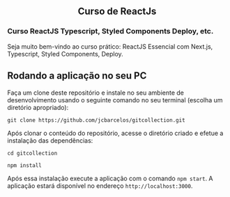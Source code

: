 <h2 align="center">
Curso de ReactJs
</h2>

### Curso ReactJS Typescript, Styled Components Deploy, etc.

Seja muito bem-vindo ao curso prático: ReactJS Essencial com Next.js, Typescript, Styled Components, Deploy.

## Rodando a aplicação no seu PC

Faça um clone deste repositório e instale no seu ambiente de desenvolvimento usando o seguinte comando no seu terminal (escolha um diretório apropriado):

```shell
git clone https://github.com/jcbarcelos/gitcollection.git
```

Após clonar o conteúdo do repositório, acesse o diretório criado e efetue a instalação das dependências:

```shell
cd gitcollection

npm install
```

Após essa instalação execute a aplicação com o comando `npm start`. A aplicação estará disponível no endereço `http://localhost:3000`.
